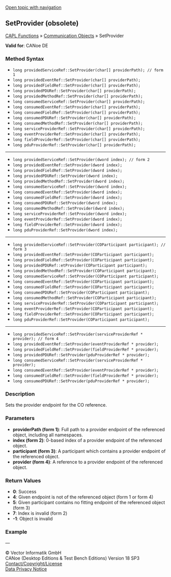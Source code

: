 [Open topic with navigation](../../../../../CANoeDEFamily.htm#Topics/CAPLFunctions/CommunicationObjects/Methods/CAPLfunctionSetProvider.md)

## SetProvider (obsolete)

[CAPL Functions](../../CAPLfunctions.md) » [Communication Objects](../CAPLfunctionsCOOverview.md) » SetProvider

**Valid for**: CANoe DE

### Method Syntax

- `long providedServiceRef::SetProvider(char[] providerPath); // form 1`
- `long providedEventRef::SetProvider(char[] providerPath);`
- `long providedFieldRef::SetProvider(char[] providerPath);`
- `long providedPDURef::SetProvider(char[] providerPath);`
- `long providedMethodRef::SetProvider(char[] providerPath);`
- `long consumedServiceRef::SetProvider(char[] providerPath);`
- `long consumedEventRef::SetProvider(char[] providerPath);`
- `long consumedFieldRef::SetProvider(char[] providerPath);`
- `long consumedPDURef::SetProvider(char[] providerPath);`
- `long consumedMethodRef::SetProvider(char[] providerPath);`
- `long serviceProviderRef::SetProvider(char[] providerPath);`
- `long eventProviderRef::SetProvider(char[] providerPath);`
- `long fieldProviderRef::SetProvider(char[] providerPath);`
- `long pduProviderRef::SetProvider(char[] providerPath);`

---

- `long providedServiceRef::SetProvider(dword index); // form 2`
- `long providedEventRef::SetProvider(dword index);`
- `long providedFieldRef::SetProvider(dword index);`
- `long providedPDURef::SetProvider(dword index);`
- `long providedMethodRef::SetProvider(dword index);`
- `long consumedServiceRef::SetProvider(dword index);`
- `long consumedEventRef::SetProvider(dword index);`
- `long consumedFieldRef::SetProvider(dword index);`
- `long consumedPDURef::SetProvider(dword index);`
- `long consumedMethodRef::SetProvider(dword index);`
- `long serviceProviderRef::SetProvider(dword index);`
- `long eventProviderRef::SetProvider(dword index);`
- `long fieldProviderRef::SetProvider(dword index);`
- `long pduProviderRef::SetProvider(dword index);`

---

- `long providedServiceRef::SetProvider(COParticipant participant); // form 3`
- `long providedEventRef::SetProvider(COParticipant participant);`
- `long providedFieldRef::SetProvider(COParticipant participant);`
- `long providedPDURef::etProvider(COParticipant participant);`
- `long providedMethodRef::SetProvider(COParticipant participant);`
- `long consumedServiceRef::SetProvider(COParticipant participant);`
- `long consumedEventRef::SetProvider(COParticipant participant);`
- `long consumedFieldRef::SetProvider(COParticipant participant);`
- `long consumedPDURef::SetProvider(COParticipant participant);`
- `long consumedMethodRef::SetProvider(COParticipant participant);`
- `long serviceProviderRef::SetProvider(COParticipant participant);`
- `long eventProviderRef::SetProvider(COParticipant participant);`
- `long fieldProviderRef::SetProvider(COParticipant participant);`
- `long pduProviderRef::SetProvider(COParticipant participant);`

---

- `long providedServiceRef::SetProvider(serviceProviderRef * provider); // form 4`
- `long providedEventRef::SetProvider(eventProviderRef * provider);`
- `long providedFieldRef::SetProvider(fieldProviderRef * provider);`
- `long providedPDURef::SetProvider(pduProviderRef * provider);`
- `long consumedServiceRef::SetProvider(serviceProviderRef * provider);`
- `long consumedEventRef::SetProvider(eventProviderRef * provider);`
- `long consumedFieldRef::SetProvider(fieldProviderRef * provider);`
- `long consumedPDURef::SetProvider(pduProviderRef * provider);`

### Description

Sets the provider endpoint for the CO reference.

### Parameters

- **providerPath (form 1)**: Full path to a provider endpoint of the referenced object, including all namespaces.
- **index (form 2)**: 0-based index of a provider endpoint of the referenced object.
- **participant (form 3)**: A participant which contains a provider endpoint of the referenced object.
- **provider (form 4)**: A reference to a provider endpoint of the referenced object.

### Return Values

- **0**: Success
- **4**: Given endpoint is not of the referenced object (form 1 or form 4)
- **5**: Given participant contains no fitting endpoint of the referenced object (form 3)
- **7**: Index is invalid (form 2)
- **-1**: Object is invalid

### Example

—

© Vector Informatik GmbH  
CANoe (Desktop Editions & Test Bench Editions) Version 18 SP3  
[Contact/Copyright/License](../../../Shared/ContactCopyrightLicense.md)  
[Data Privacy Notice](https://www.vector.com/int/en/company/get-info/privacy-policy/)
